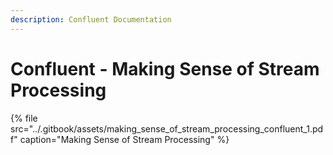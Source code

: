 ```yaml
---
description: Confluent Documentation
---
```


# Confluent - Making Sense of Stream Processing

{% file src="../.gitbook/assets/making\_sense\_of\_stream\_processing\_confluent\_1.pdf" caption="Making Sense of Stream Processing" %}

